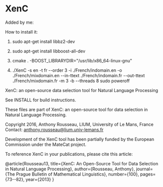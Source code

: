 XenC
====


Added by me:

How to install it:

1. sudo apt-get install libbz2-dev


2. sudo apt-get install libboost-all-dev


3. cmake . -BOOST_LIBRARYDIR="/usr/lib/x86_64-linux-gnu"

4. ./XenC -s en -t fr --order 3 -i ./French/indomain.en -o ./French/mixdomain.en --in-ttext ./French/indomain.fr --out-ttext ./French/mixdomain.fr -m 3 -b --threads 8
sudo poweroff



XenC: an open-source data selection tool for Natural Language Processing

See INSTALL for build instructions.

These files are part of XenC: an open-source tool for data selection in Natural Language Processing.

Copyright 2016, Anthony Rousseau, LIUM, University of Le Mans, France
Contact: anthony.rousseau@lium.univ-lemans.fr

Development of the XenC tool has been partially funded by the
European Commission under the MateCat project.

To reference XenC in your publications, please cite this article:

@article{Rousseau13,
  title={XenC: An Open-Source Tool for Data Selection in Natural Language Processing},
  author={Rousseau, Anthony},
  journal={The Prague Bulletin of Mathematical Linguistics},
  number={100},
  pages={73--82},
  year={2013}
}
